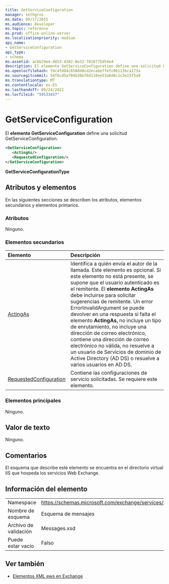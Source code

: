 ```yaml
---
title: GetServiceConfiguration
manager: sethgros
ms.date: 09/17/2015
ms.audience: Developer
ms.topic: reference
ms.prod: office-online-server
ms.localizationpriority: medium
api_name:
- GetServiceConfiguration
api_type:
- schema
ms.assetid: acbb29e4-d853-4302-8e32-7018775d54e4
description: El elemento GetServiceConfiguration define una solicitud GetServiceConfiguration.
ms.openlocfilehash: fdc4fd84c658dd0cd2ecabe7fefc06113bca173a
ms.sourcegitcommit: 54f6cd5a704b36b76d110ee53a6d6c1c3e15f5a9
ms.translationtype: MT
ms.contentlocale: es-ES
ms.lasthandoff: 09/24/2021
ms.locfileid: "59533437"
---
```

# <a name="getserviceconfiguration"></a>GetServiceConfiguration

El **elemento GetServiceConfiguration** define una solicitud GetServiceConfiguration. 
  
```XML
<GetServiceConfiguration>
   <ActingAs/>
   <RequestedConfiguration/>
</GetServiceConfiguration>
```

 **GetServiceConfigurationType**
## <a name="attributes-and-elements"></a>Atributos y elementos

En las siguientes secciones se describen los atributos, elementos secundarios y elementos primarios.
  
### <a name="attributes"></a>Atributos

Ninguno.
  
### <a name="child-elements"></a>Elementos secundarios

|**Elemento**|**Descripción**|
|:-----|:-----|
|[ActingAs](actingas.md) <br/> |Identifica a quién envía el autor de la llamada. Este elemento es opcional. Si este elemento no está presente, se supone que el usuario autenticado es el remitente. El **elemento ActingAs** debe incluirse para solicitar sugerencias de remitente. Un error ErrorInvalidArgument se puede devolver en una respuesta si falta el elemento **ActingAs,** no incluye un tipo de enrutamiento, no incluye una dirección de correo electrónico, contiene una dirección de correo electrónico no válida, no resuelve a un usuario de Servicios de dominio de Active Directory (AD DS) o resuelve a varios usuarios en AD DS.  <br/> |
|[RequestedConfiguration](requestedconfiguration.md) <br/> |Contiene las configuraciones de servicio solicitadas. Se requiere este elemento.  <br/> |
   
### <a name="parent-elements"></a>Elementos principales

Ninguno.
  
## <a name="text-value"></a>Valor de texto

Ninguno.
  
## <a name="remarks"></a>Comentarios

El esquema que describe este elemento se encuentra en el directorio virtual IIS que hospeda los servicios Web Exchange.
  
## <a name="element-information"></a>Información del elemento

|||
|:-----|:-----|
|Namespace  <br/> |https://schemas.microsoft.com/exchange/services/2006/messages  <br/> |
|Nombre de esquema  <br/> |Esquema de mensajes  <br/> |
|Archivo de validación  <br/> |Messages.xsd  <br/> |
|Puede estar vacío  <br/> |Falso  <br/> |
   
## <a name="see-also"></a>Ver también



- [Elementos XML ews en Exchange](ews-xml-elements-in-exchange.md)

